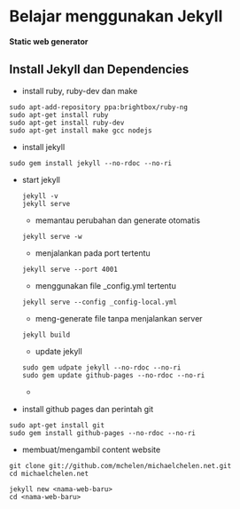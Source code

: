 # Belajar menggunakan Jekyll #
#### Static web generator ####


## Install Jekyll dan Dependencies ##

- install ruby, ruby-dev dan make
```
sudo apt-add-repository ppa:brightbox/ruby-ng 
sudo apt-get install ruby
sudo apt-get install ruby-dev
sudo apt-get install make gcc nodejs
```

- install jekyll
```
sudo gem install jekyll --no-rdoc --no-ri
```

- start jekyll
  ```
  jekyll -v
  jekyll serve
  ```
  + memantau perubahan dan generate otomatis
  ```
  jekyll serve -w
  ```

  + menjalankan pada port tertentu
  ```
  jekyll serve --port 4001
  ```

  + menggunakan file _config.yml tertentu
  ```
  jekyll serve --config _config-local.yml
  ```

  + meng-generate file tanpa menjalankan server
  ```
  jekyll build
  ```

  + update jekyll
  ```
  sudo gem udpate jekyll --no-rdoc --no-ri
  sudo gem update github-pages --no-rdoc --no-ri
  ```

  + 

- install github pages dan perintah git
```
sudo apt-get install git
sudo gem install github-pages --no-rdoc --no-ri
```

- membuat/mengambil content website
```
git clone git://github.com/mchelen/michaelchelen.net.git
cd michaelchelen.net
```
```
jekyll new <nama-web-baru>
cd <nama-web-baru>
```